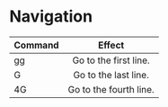# Navigation
| Command    | Effect |
| :---  | :---: |
| gg | Go to the first line.|
| G  | Go to the last line. |
| 4G | Go to the fourth line. |